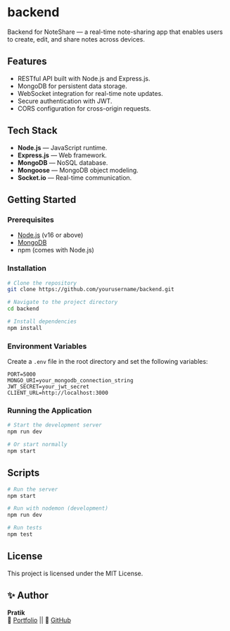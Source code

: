 # backend

Backend for NoteShare — a real-time note-sharing app that enables users to create, edit, and share notes across devices.

## Features

- RESTful API built with Node.js and Express.js.
- MongoDB for persistent data storage.
- WebSocket integration for real-time note updates.
- Secure authentication with JWT.
- CORS configuration for cross-origin requests.

## Tech Stack

- **Node.js** — JavaScript runtime.
- **Express.js** — Web framework.
- **MongoDB** — NoSQL database.
- **Mongoose** — MongoDB object modeling.
- **Socket.io** — Real-time communication.

## Getting Started

### Prerequisites

- [Node.js](https://nodejs.org/) (v16 or above)
- [MongoDB](https://www.mongodb.com/try/download/community)
- npm (comes with Node.js)

### Installation

```bash
# Clone the repository
git clone https://github.com/yourusername/backend.git

# Navigate to the project directory
cd backend

# Install dependencies
npm install
```

### Environment Variables

Create a `.env` file in the root directory and set the following variables:

```env
PORT=5000
MONGO_URI=your_mongodb_connection_string
JWT_SECRET=your_jwt_secret
CLIENT_URL=http://localhost:3000
```

### Running the Application

```bash
# Start the development server
npm run dev

# Or start normally
npm start
```

## Scripts

```bash
# Run the server
npm start

# Run with nodemon (development)
npm run dev

# Run tests
npm test
```

## License

This project is licensed under the MIT License.

## ✨ Author

**Pratik**  
💼 [Portfolio](https://pratikshinde.in) || 🐙 [GitHub](https://github.com/pratik7262)
